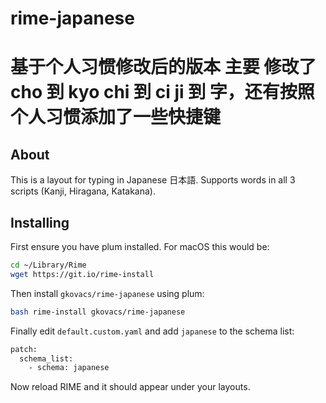 # rime-japanese
# 基于个人习惯修改后的版本 主要 修改了 cho 到 kyo  chi 到 ci ji 到 字，还有按照个人习惯添加了一些快捷键
## About

This is a layout for typing in Japanese 日本語. Supports words in all 3 scripts (Kanji, Hiragana, Katakana).


## Installing

First ensure you have plum installed. For macOS this would be:

```bash
cd ~/Library/Rime
wget https://git.io/rime-install
```

Then install `gkovacs/rime-japanese` using plum:

```bash
bash rime-install gkovacs/rime-japanese
```

Finally edit `default.custom.yaml` and add `japanese` to the schema list:

```bash
patch:
  schema_list:
    - schema: japanese
```

Now reload RIME and it should appear under your layouts.
